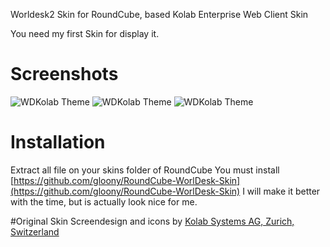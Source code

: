 Worldesk2 Skin for RoundCube, based Kolab Enterprise Web Client Skin

You need my first Skin for display it.

# Screenshots
![WDKolab Theme](screenshots/Mail.jpg)
![WDKolab Theme](screenshots/Contacts.jpg)
![WDKolab Theme](screenshots/Settings.jpg)

# Installation
Extract all file on your skins folder of RoundCube
You must install [https://github.com/gloony/RoundCube-WorlDesk-Skin](https://github.com/gloony/RoundCube-WorlDesk-Skin)
I will make it better with the time, but is actually look nice for me.

#Original Skin
Screendesign and icons by [Kolab Systems AG, Zurich, Switzerland](http://kolabsys.com)